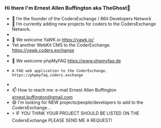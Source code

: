 ### Hi there I'm Ernest Allen Buffington aka TheGhost👋

- 🔭 I’m the founder of the CodersExchange / 86it Developers Network
- 🌱 I’m currently adding new projects for coders to the CodersExchange Network.
- 
- 💬 We welcome YaWK.io https://yawk.io/  
-    Yet another WebKit CMS to the CoderExchange. https://yawk.coders.exchange
-    
- 💬 We welcome phpMyFAQ https://www.phpmyfaq.de
-     A FAQ web application to the CoderExchange. https://phpmyfaq.coders.exchange
-     
- 📫 How to reach me: e-mail Ernest Allen Buffington ernest.buffington@gmail.com  
- 😄 I'm looking for NEW projects/people/developers to add to the CodersExchange...
- ⚡ IF YOU THINK YOUR PROJECT SHOULD BE LISTED ON THE CodersExchange PLEASE SEND ME A REQUEST!

<!--
**ernestbuffington/ernestbuffington** is a ✨ _special_ ✨ repository because its `README.md` (this file) appears on your GitHub profile.

Here are some ideas to get you started:

- 🔭 I’m currently working on ...
- 🌱 I’m currently learning ...
- 👯 I’m looking to collaborate on ...
- 🤔 I’m looking for help with ...
- 💬 Ask me about ...
- 📫 How to reach me: ...
- 😄 Pronouns: ...
- ⚡ Fun fact: ...
-->
